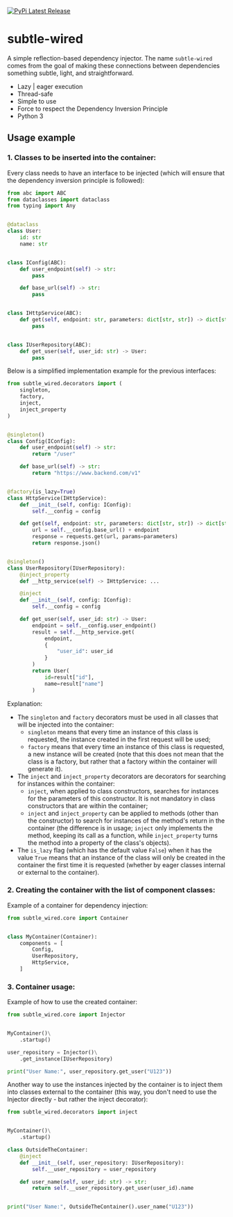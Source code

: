 <div align="left">
  <a href="https://pypi.org/project/subtle-wired/">
    <img src="https://img.shields.io/pypi/v/subtle-wired.svg" alt="PyPi Latest Release"/>
  </a>
</div>

# subtle-wired

A simple reflection-based dependency injector. The name `subtle-wired` comes from the goal of making these connections between dependencies something subtle, light, and straightforward.

- Lazy | eager execution
- Thread-safe
- Simple to use
- Force to respect the Dependency Inversion Principle
- Python 3

## Usage example

### 1. Classes to be inserted into the container:

Every class needs to have an interface to be injected (which will ensure that the dependency inversion principle is followed):

```python
from abc import ABC
from dataclasses import dataclass
from typing import Any


@dataclass
class User:
    id: str
    name: str


class IConfig(ABC):
    def user_endpoint(self) -> str:
        pass

    def base_url(self) -> str:
        pass


class IHttpService(ABC):
    def get(self, endpoint: str, parameters: dict[str, str]) -> dict[str, Any]:
        pass


class IUserRepository(ABC):
    def get_user(self, user_id: str) -> User:
        pass


```

Below is a simplified implementation example for the previous interfaces:

```python
from subtle_wired.decorators import (
    singleton,
    factory,
    inject,
    inject_property
)


@singleton()
class Config(IConfig):
    def user_endpoint(self) -> str:
        return "/user"

    def base_url(self) -> str:
        return "https://www.backend.com/v1"


@factory(is_lazy=True)
class HttpService(IHttpService):
    def __init__(self, config: IConfig):
        self.__config = config

    def get(self, endpoint: str, parameters: dict[str, str]) -> dict[str, Any]:
        url = self.__config.base_url() + endpoint
        response = requests.get(url, params=parameters)
        return response.json()


@singleton()
class UserRepository(IUserRepository):
    @inject_property
    def __http_service(self) -> IHttpService: ...

    @inject
    def __init__(self, config: IConfig):
        self.__config = config

    def get_user(self, user_id: str) -> User:
        endpoint = self.__config.user_endpoint()
        result = self.__http_service.get(
            endpoint,
            {
                "user_id": user_id
            }
        )
        return User(
            id=result["id"],
            name=result["name"]
        )
```

Explanation:

- The `singleton` and `factory` decorators must be used in all classes that will be injected into the container:
  - `singleton` means that every time an instance of this class is requested, the instance created in the first request will be used;
  - `factory` means that every time an instance of this class is requested, a new instance will be created (note that this does not mean that the class is a factory, but rather that a factory within the container will generate it).
- The `inject` and `inject_property` decorators are decorators for searching for instances within the container:
  - `inject`, when applied to class constructors, searches for instances for the parameters of this constructor. It is not mandatory in class constructors that are within the container;
  - `inject` and `inject_property` can be applied to methods (other than the constructor) to search for instances of the method's return in the container (the difference is in usage; `inject` only implements the method, keeping its call as a function, while `inject_property` turns the method into a property of the class's objects).
- The `is_lazy` flag (which has the default value `False`) when it has the value `True` means that an instance of the class will only be created in the container the first time it is requested (whether by eager classes internal or external to the container).

### 2. Creating the container with the list of component classes:

Example of a container for dependency injection:

```python
from subtle_wired.core import Container


class MyContainer(Container):
    components = [
        Config,
        UserRepository,
        HttpService,
    ]
```

### 3. Container usage:

Example of how to use the created container:

```python
from subtle_wired.core import Injector


MyContainer()\
    .startup()

user_repository = Injector()\
    .get_instance(IUserRepository)

print("User Name:", user_repository.get_user("U123"))

```

Another way to use the instances injected by the container is to inject them into classes external to the container (this way, you don't need to use the Injector directly - but rather the inject decorator):

```python
from subtle_wired.decorators import inject


MyContainer()\
    .startup()

class OutsideTheContainer:
    @inject
    def __init__(self, user_repository: IUserRepository):
        self.__user_repository = user_repository

    def user_name(self, user_id: str) -> str:
        return self.__user_repository.get_user(user_id).name


print("User Name:", OutsideTheContainer().user_name("U123"))

```
